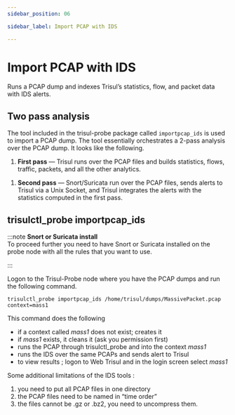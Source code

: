 ```yaml
---
sidebar_position: 06

sidebar_label: Import PCAP with IDS

---
```


# Import PCAP with IDS

Runs a PCAP dump and indexes Trisul’s statistics, flow, and packet data
with IDS alerts.

## Two pass analysis

The tool included in the trisul-probe package called `importpcap_ids` is
used to import a PCAP dump. The tool essentially orchestrates a 2-pass
analysis over the PCAP dump. It looks like the following.

1. **First pass** — Trisul runs over the PCAP files and builds
   statistics, flows, traffic, packets, and all the other analytics.

<!-- -->

1. **Second pass** — Snort/Suricata run over the PCAP files, sends
   alerts to Trisul via a Unix Socket, and Trisul integrates the alerts
   with the statistics computed in the first pass.

## trisulctl_probe importpcap_ids

:::note **Snort or Suricata install**  
To proceed further you need to have Snort or Suricata installed on the
probe node with all the rules that you want to use.

:::

Logon to the Trisul-Probe node where you have the PCAP dumps and run the
following command.

```language-bash
trisulctl_probe importpcap_ids /home/trisul/dumps/MassivePacket.pcap context=mass1
```

This command does the following

- if a context called *mass1* does not exist; creates it
- if *mass1* exists, it cleans it (ask you permission first)
- runs the PCAP through trisulctl_probe and into the context *mass1*
- runs the IDS over the same PCAPs and sends alert to Trisul
- to view results ; logon to Web Trisul and in the login screen select
  *mass1*

Some additional limitations of the IDS tools :

1. you need to put all PCAP files in one directory
2. the PCAP files need to be named in “time order”
3. the files cannot be .gz or .bz2, you need to uncompress them.
